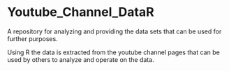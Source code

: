 Youtube_Channel_DataR
=====================

A repository for analyzing and providing the data sets that can be used for further purposes.

Using R the data is extracted from the youtube channel pages that can be used by others to analyze and operate on the data.

